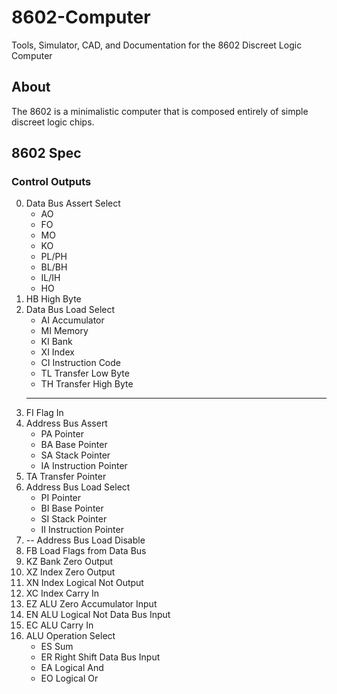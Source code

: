 # 8602-Computer
Tools, Simulator, CAD, and Documentation for the 8602 Discreet Logic Computer

## About
The 8602 is a minimalistic computer that is composed entirely of simple discreet logic chips.

## 8602 Spec
### Control Outputs
00. Data Bus Assert Select
	- AO
	- FO
	- MO
	- KO
	- PL/PH
	- BL/BH
	- IL/IH
	- HO
03. HB High Byte
04. Data Bus Load Select
	- AI Accumulator
	- MI Memory
	- KI Bank
	- XI Index
	- CI Instruction Code
	- TL Transfer Low Byte
	- TH Transfer High Byte
	- --
07. FI Flag In
08. Address Bus Assert
	- PA Pointer
	- BA Base Pointer
	- SA Stack Pointer
	- IA Instruction Pointer
10. TA Transfer Pointer
11. Address Bus Load Select
	- PI Pointer
	- BI Base Pointer
	- SI Stack Pointer
	- II Instruction Pointer
13. -- Address Bus Load Disable
14. FB Load Flags from Data Bus
15. KZ Bank Zero Output
16. XZ Index Zero Output
17. XN Index Logical Not Output
18. XC Index Carry In
19. EZ ALU Zero Accumulator Input
20. EN ALU Logical Not Data Bus Input
21. EC ALU Carry In
22. ALU Operation Select
	- ES Sum
	- ER Right Shift Data Bus Input
	- EA Logical And
	- EO Logical Or
